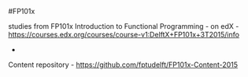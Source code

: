 #FP101x

studies from FP101x Introduction to Functional Programming - on edX - https://courses.edx.org/courses/course-v1:DelftX+FP101x+3T2015/info

-

Content repository - https://github.com/fptudelft/FP101x-Content-2015
